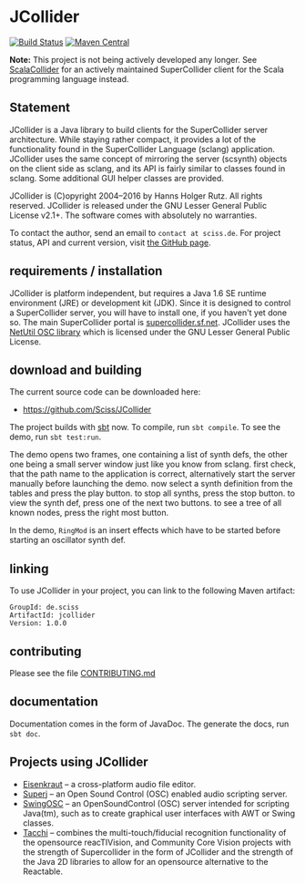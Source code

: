 # JCollider

[![Build Status](https://travis-ci.org/Sciss/JCollider.svg?branch=master)](https://travis-ci.org/Sciss/JCollider)
[![Maven Central](https://maven-badges.herokuapp.com/maven-central/de.sciss/jcollider/badge.svg)](https://maven-badges.herokuapp.com/maven-central/de.sciss/jcollider)

__Note:__ This project is not being actively developed any longer. See [ScalaCollider](https://github.com/Sciss/ScalaCollider) for an actively maintained SuperCollider client for the Scala programming language instead.

## Statement

JCollider is a Java library to build clients for the SuperCollider server architecture. While staying rather compact, it provides a lot of the functionality found in the SuperCollider Language (sclang) application. JCollider uses the same concept of mirroring the server (scsynth) objects on the client side as sclang, and its API is fairly similar to classes found in sclang. Some additional GUI helper classes are provided.

JCollider is (C)opyright 2004&ndash;2016 by Hanns Holger Rutz. All rights reserved. JCollider is released under the GNU Lesser General Public License v2.1+. The software comes with absolutely no warranties.

To contact the author, send an email to `contact at sciss.de`. For project status, API and current version, visit [the GitHub page](https://github.com/Sciss/JCollider).

## requirements / installation

JCollider is platform independent, but requires a Java 1.6 SE runtime environment (JRE) or development kit (JDK). Since it is designed to control a SuperCollider server, you will have to install one, if you haven't yet done so. The main SuperCollider portal is [supercollider.sf.net](http://supercollider.sf.net/). JCollider uses the [NetUtil OSC library](https://github.com/Sciss/NetUtil) which is licensed under the GNU Lesser General Public License.

## download and building

The current source code can be downloaded here:

- https://github.com/Sciss/JCollider

The project builds with [sbt](http://www.scala-sbt.org/) now. To compile, run `sbt compile`. To see the demo, run `sbt test:run`.

The demo opens two frames, one containing a list of synth defs, the other one being a small server window just like you know from sclang. first check, that the path name to the application is correct, alternatively start the server manually before launching the demo. now select a synth definition from the tables and press the play button. to stop all synths, press the stop button. to view the synth def, press one of the next two buttons. to see a tree of all known nodes, press the right most button.

In the demo, `RingMod` is an insert effects which have to be started before starting an oscillator synth def.

## linking

To use JCollider in your project, you can link to the following Maven artifact:

    GroupId: de.sciss
    ArtifactId: jcollider
    Version: 1.0.0

## contributing

Please see the file [CONTRIBUTING.md](CONTRIBUTING.md)

## documentation

Documentation comes in the form of JavaDoc. The generate the docs, run `sbt doc`.

## Projects using JCollider

- [Eisenkraut](https://github.com/Sciss/Eisenkraut) – a cross-platform audio file editor.
- [Superj](http://sourceforge.net/projects/superj/) – an Open Sound Control (OSC) enabled audio scripting server.
- [SwingOSC](https://github.com/Sciss/SwingOSC) – an OpenSoundControl (OSC) server intended for scripting Java(tm), such as to create graphical user interfaces with AWT or Swing classes.
- [Tacchi](https://code.google.com/p/woolooloo/) – combines the multi-touch/fiducial recognition functionality of the opensource reacTIVision, and Community Core Vision projects with the strength of Supercollider in the form of JCollider and the strength of the Java 2D libraries to allow for an opensource alternative to the Reactable.
